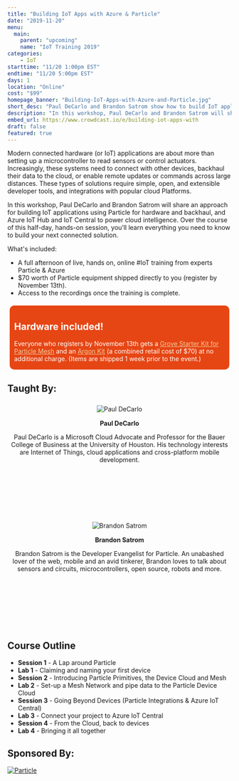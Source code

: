 ```yaml
---
title: "Building IoT Apps with Azure & Particle"
date: "2019-11-20"
menu:
  main:
    parent: "upcoming"
    name: "IoT Training 2019"
categories:
    - IoT
starttime: "11/20 1:00pm EST"
endtime: "11/20 5:00pm EST"
days: 1
location: "Online"
cost: "$99"
homepage_banner: "Building-IoT-Apps-with-Azure-and-Particle.jpg"
short_desc: "Paul DeCarlo and Brandon Satrom show how to build IoT applications using Particle devices and Azure IoT Hub and IoT Central for cloud intelligence."
description: "In this workshop, Paul DeCarlo and Brandon Satrom will share one approach for building IoT applications: using Particle for hardware and backhaul, and Azure IoT Hub and IoT Central to power cloud intelligence."
embed_url: https://www.crowdcast.io/e/building-iot-apps-with
draft: false
featured: true
---
```


<style>
.speaker {
    text-align: center;
    margin: 25px 0 0 0;
}
.speaker h4 {
    margin-top: 15px;
    margin-bottom: 5px;
}
.speaker p {
    margin-bottom: 5px;
    text-transform: none;
}
.speaker img:hover {
    opacity: .7;
}
.speaker .speaker-bio {
    min-height: 125px;
}
.social-block {
    list-style-type: none;
    padding: 0;
}
.social-block li {
    display: inline-block;
}
.social-block li a {
    display: inline-block;
    height: 32px;
    width: 32px;
    color: #4e4e4e;
}
.social-block li a i {
    font-size: 1.5em;
}
.social-block li a:hover, .social-block li a:focus {
    color: #000;
}
</style>

Modern connected hardware (or IoT) applications are about more than setting up a microcontroller to read sensors or control actuators. Increasingly, these systems need to connect with other devices, backhaul their data to the cloud, or enable remote updates or commands across large distances. These types of solutions require simple, open, and extensible developer tools, and integrations with popular cloud Platforms.

In this workshop, Paul DeCarlo and Brandon Satrom will share an approach for building IoT applications using Particle for hardware and backhaul, and Azure IoT Hub and IoT Central to power cloud intelligence. Over the course of this half-day, hands-on session, you’ll learn everything you need to know to build your next connected solution.

What's included:

* A full afternoon of live, hands on, online #IoT training from experts Particle & Azure
* $70 worth of Particle equipment shipped directly to you (register by November 13th).
* Access to the recordings once the training is complete.

<div style="background-color: #e64614; color: #FFF; margin: 20px 5px 5px 5px; padding: 5px 10px 2px 10px;border-radius: 10px;">

<h2 style="color: #FFF;">Hardware included!</h2>

<p>Everyone who registers by November 13th gets a <a href="https://store.particle.io/products/grove-starter-kit" style="color: #f0cc9b; text-decoration:underline;">Grove Starter Kit for Particle Mesh</a> and an <a href="https://store.particle.io/collections/wifi/products/argon-kit" style="color: #f0cc9b; text-decoration:underline;">Argon Kit</a> (a combined retail cost of $70) at no additional charge. (Items are shipped 1 week prior to the event.)</p>

</div>

## Taught By:

<section class="section speakers" style="margin-bottom: 0px;">
    <div class="container">
      <div class="row">
            <div class="col-md-6 col-sm-6">
                <div class="speaker">
                    <figure>
                        <img alt="Paul DeCarlo" class="img-responsive center-block" src="/img/speakers/pauldecarlo.png">
                    </figure>
                    <h4>Paul DeCarlo</h4>
                    <div class="speaker-bio"><p>Paul DeCarlo is a Microsoft Cloud Advocate and Professor for the Bauer College of Business at the University of Houston. His technology interests are Internet of Things, cloud applications and cross-platform mobile development.</p></div>
                    <ul class="social-block">
                        <li><a class="social social-twitter" href="https://twitter.com/pjdecarlo" target="_blank" aria-label="twitter" style="float:left;"><i class="ui-twitter"></i></a></li>
                        <li><a class="social social-github" href="https://github.com/toolboc" target="_blank" aria-label="github" style="float:left;"><i class="ui-github"></i></a></li>
                    </ul>
                </div>
            </div>
            <div class="col-md-6 col-sm-6">
                <div class="speaker">
                    <figure>
                        <img alt="Brandon Satrom" class="img-responsive center-block" src="/img/speakers/brandonsatrom.jpg">
                    </figure>
                    <h4>Brandon Satrom</h4>
                    <div class="speaker-bio"><p>
Brandon Satrom is the Developer Evangelist for Particle. An unabashed lover of the web, mobile and an avid tinkerer, Brandon loves to talk about sensors and circuits, microcontrollers, open source, robots and more.</p></div>
                    <ul class="social-block">
                        <li><a class="social social-twitter" href="https://twitter.com/BrandonSatrom" target="_blank" aria-label="twitter" style="float:left;"><i class="ui-twitter"></i></a></li>
                        <li><a class="social social-github" href="https://github.com/bsatrom" target="_blank" aria-label="github" style="float:left;"><i class="ui-github"></i></a></li>
                    </ul>
                </div>
            </div>
          </div>
    </div>
</section>

## Course Outline

- **Session 1** - A Lap around Particle
- **Lab 1** - Claiming and naming your first device
- **Session 2** - Introducing Particle Primitives, the Device Cloud and Mesh
- **Lab 2** - Set-up a Mesh Network and pipe data to the Particle Device Cloud
- **Session 3** - Going Beyond Devices (Particle Integrations & Azure IoT Central)
- **Lab 3** - Connect your project to Azure IoT Central
- **Session 4** - From the Cloud, back to devices
- **Lab 4** - Bringing it all together

## Sponsored By:

[![Particle](/img/banners/Particle.png)](https://www.particle.io/)
